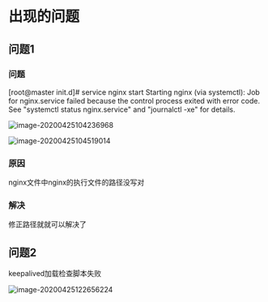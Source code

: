 # 出现的问题



## 问题1

### 问题

[root@master init.d]# service nginx start
Starting nginx (via systemctl):  Job for nginx.service failed because the control process exited with error code. See "systemctl status nginx.service" and "journalctl -xe" for details.

![image-20200425104236968](https://alanlee-image-bed.oss-cn-shenzhen.aliyuncs.com/note_images/20200425104238-894457.png)



![image-20200425104519014](E:/%E6%88%91%E7%9A%84%E5%9D%9A%E6%9E%9C%E4%BA%91/OneDrive/%E5%AD%A6%E4%B9%A0/%E7%AC%94%E8%AE%B0/%E5%9B%BE%E7%89%87/note_images/image-20200425104519014.png)

### 原因

nginx文件中nginx的执行文件的路径没写对

### 解决

修正路径就就可以解决了



## 问题2

keepalived加载检查脚本失败

![image-20200425122656224](E:/%E6%88%91%E7%9A%84%E5%9D%9A%E6%9E%9C%E4%BA%91/OneDrive/%E5%AD%A6%E4%B9%A0/%E7%AC%94%E8%AE%B0/%E5%9B%BE%E7%89%87/note_images/image-20200425122656224.png)